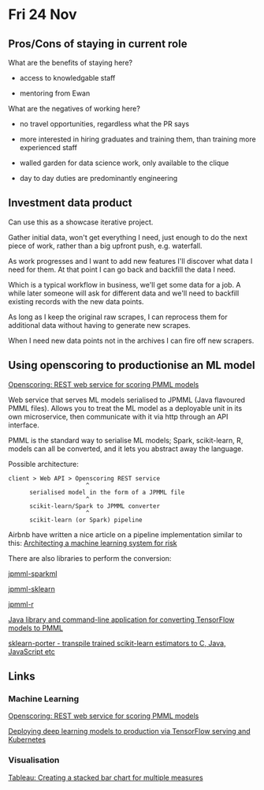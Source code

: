 # Fri 24 Nov

## Pros/Cons of staying in current role

What are the benefits of staying here?

- access to knowledgable staff

- mentoring from Ewan

What are the negatives of working here?

- no travel opportunities, regardless what the PR says

- more interested in hiring graduates and training them, than training more experienced staff

- walled garden for data science work, only available to the clique

- day to day duties are predominantly engineering

## Investment data product

Can use this as a showcase iterative project.

Gather initial data, won't get everything I need, just enough to do the next piece of work, rather than a big upfront push, e.g. waterfall.

As work progresses and I want to add new features I'll discover what data I need for them. At that point I can go back and backfill the data I need.

Which is a typical workflow in business, we'll get some data for a job. A while later someone will ask for different data and we'll need to backfill existing records with the new data points.

As long as I keep the original raw scrapes, I can reprocess them for additional data without having to generate new scrapes.

When I need new data points not in the archives I can fire off new scrapers.

## Using openscoring to productionise an ML model

[Openscoring: REST web service for scoring PMML models](https://github.com/openscoring/openscoring)

Web service that serves ML models serialised to JPMML (Java flavoured PMML files). Allows you to treat the ML model as a deployable unit in its own microservice, then communicate with it via http through an API interface.

PMML is the standard way to serialise ML models; Spark, scikit-learn, R, models can all be converted, and it lets you abstract away the language.

Possible architecture:

```
client > Web API > Openscoring REST service
                      ^
      serialised model in the form of a JPMML file
                      ^
      scikit-learn/Spark to JPMML converter
                      ^
      scikit-learn (or Spark) pipeline
```

Airbnb have written a nice article on a pipeline implementation similar to this: [Architecting a machine learning system for risk](https://medium.com/airbnb-engineering/architecting-a-machine-learning-system-for-risk-941abbba5a60)

There are also libraries to perform the conversion:

[jpmml-sparkml](https://github.com/jpmml/jpmml-sparkml)

[jpmml-sklearn](https://github.com/jpmml/jpmml-sklearn)

[jpmml-r](https://github.com/jpmml/jpmml-r)

[Java library and command-line application for converting TensorFlow models to PMML](https://github.com/jpmml/jpmml-tensorflow)

[sklearn-porter - transpile trained scikit-learn estimators to C, Java, JavaScript etc](https://github.com/nok/sklearn-porter)

## Links

### Machine Learning

[Openscoring: REST web service for scoring PMML models](https://github.com/openscoring/openscoring)

[Deploying deep learning models to production via TensorFlow serving and Kubernetes](https://www.tensorflow.org/serving/serving_inception)

### Visualisation

[Tableau: Creating a stacked bar chart for multiple measures](http://kb.tableau.com/articles/howto/stacked-bar-chart-multiple-measures)